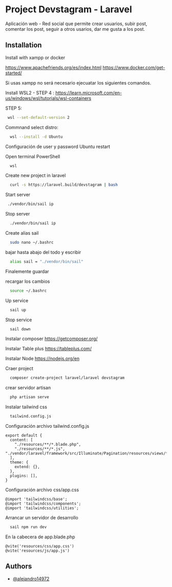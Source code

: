 
# Project Devstagram - Laravel

Aplicación web - Red social que permite crear usuarios, subir post, comentar los post, seguir a otros usarios, dar me gusta a los post.


## Installation

Install with xampp or docker

https://www.apachefriends.org/es/index.html
https://www.docker.com/get-started/

Si usas xampp no será necesario ejecuatar los siguientes comandos.


Install WSL2 - STEP 4 : https://learn.microsoft.com/en-us/windows/wsl/tutorials/wsl-containers

STEP 5: 
```bash
 wsl --set-default-version 2
```

Commnand select distro: 
```bash
  wsl --install -d Ubuntu
```

Configuración de user y password Ubuntu
restart

Open terminal PowerShell 

```bash
  wsl
```

Create new project in laravel
```bash
  curl -s https://laravel.build/devstagram | bash
```
    
Start server 
```bash
 ./vendor/bin/sail ip
```

Stop server
```bash
  ./vendor/bin/sail ip
```

Create alias sail
```bash
  sudo nano ~/.bashrc
```
bajar hasta abajo del todo y escribir

```bash
  alias sail = "./vendor/bin/sail"
```
Finalemente guardar

recargar los cambios
```bash
  source ~/.bashrc
```

Up service

```bash
  sail up
```

Stop service
```bash
  sail down
```

Instalar composer
https://getcomposer.org/

Instalar Table plus
https://tableplus.com/

Instalar Node
https://nodejs.org/en

Craer project
```bash
  composer create-project laravel/laravel devstagram
```

crear servidor artisan
```bash
  php artisan serve
```

Instalar tailwind css
```bash
  tailwind.config.js
```

Configuración archivo tailwind.config.js

```
export default {
  content: [
    "./resources/**/*.blade.php",
    "./resources/**/*.js", "./vendor/laravel/framework/src/Illuminate/Pagination/resources/views/*.blade.php"
  ],
  theme: {
    extend: {},
  },
  plugins: [],
}
```

Configuración archivo css/app.css
```
@import 'tailwindcss/base';
@import 'tailwindcss/components';
@import 'tailwindcss/utilities';
```

Arrancar un servidor de desarrollo
```bash
  sail npm run dev
```

En la cabecera de app.blade.php

```
@vite('resources/css/app.css')
@vite('resources/js/app.js')
```
## Authors

- [@alejandro14972](https://github.com/alejandro14972?tab=repositories)

